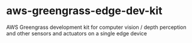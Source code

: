 # aws-greengrass-edge-dev-kit
AWS Greengrass development kit for computer vision / depth perception and other sensors and actuators on a single edge device

